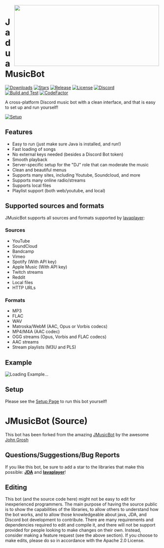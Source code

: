 <img align="right" src="https://drive.jaduastudios.com/images/logos/InvisBackgroundB.png" height="200" width="474">

# JaduaMusicBot

[![Downloads](https://img.shields.io/github/downloads/jaduastudios/JaduaMusicBot/total.svg)](https://github.com/jaduastudios/JaduaMusicBot/releases/latest)
[![Stars](https://img.shields.io/github/stars/jaduastudios/JaduaMusicBot.svg)](https://github.com/jaduastudios/JaduaMusicBot/stargazers)
[![Release](https://img.shields.io/github/release/jaduastudios/JaduaMusicBot.svg)](https://github.com/jaduastudios/JaduaMusicBot/releases/latest)
[![License](https://img.shields.io/github/license/jaduastudios/JaduaMusicBot.svg)](https://github.com/jaduastudios/JaduaMusicBot/blob/master/LICENSE)
[![Discord](https://discordapp.com/api/guilds/416146028996329482/widget.png)](https://discord.gg/ZUYVXtF)<br>
[![Build and Test](https://github.com/jaduastudios/JaduaMusicBot/actions/workflows/build-and-test.yml/badge.svg)](https://github.com/jaduastudios/JaduaMusicBot/actions/workflows/build-and-test.yml)
[![CodeFactor](https://www.codefactor.io/repository/github/jaduastudios/jaduamusicbot/badge)](https://www.codefactor.io/repository/github/jaduastudios/jaduamusicbot)

A cross-platform Discord music bot with a clean interface, and that is easy to set up and run yourself!

[![Setup](http://i.imgur.com/VvXYp5j.png)](https://jmusicbot.com/setup)

## Features
  * Easy to run (just make sure Java is installed, and run!)
  * Fast loading of songs
  * No external keys needed (besides a Discord Bot token)
  * Smooth playback
  * Server-specific setup for the "DJ" role that can moderate the music
  * Clean and beautiful menus
  * Supports many sites, including Youtube, Soundcloud, and more
  * Supports many online radio/streams
  * Supports local files
  * Playlist support (both web/youtube, and local)

## Supported sources and formats
JMusicBot supports all sources and formats supported by [lavaplayer](https://github.com/sedmelluq/lavaplayer#supported-formats):
### Sources
  * YouTube
  * SoundCloud
  * Bandcamp
  * Vimeo
  * Spotify (With API key)
  * Apple Music (With API key)
  * Twitch streams
  * Reddit
  * Local files
  * HTTP URLs
### Formats
  * MP3
  * FLAC
  * WAV
  * Matroska/WebM (AAC, Opus or Vorbis codecs)
  * MP4/M4A (AAC codec)
  * OGG streams (Opus, Vorbis and FLAC codecs)
  * AAC streams
  * Stream playlists (M3U and PLS)

## Example
![Loading Example...](https://i.imgur.com/kVtTKvS.gif)

## Setup
Please see the [Setup Page](https://jmusicbot.com/setup) to run this bot yourself!

# JMusicBot (Source)
This bot has been forked from the amazing [JMusicBot](https://jmusicbot.com/) by the awesome [John Grosh](https://github.com/jagrosh)

## Questions/Suggestions/Bug Reports
If you like this bot, be sure to add a star to the libraries that make this possible: [**JDA**](https://github.com/DV8FromTheWorld/JDA) and [**lavaplayer**](https://github.com/sedmelluq/lavaplayer)!

## Editing
This bot (and the source code here) might not be easy to edit for inexperienced programmers. The main purpose of having the source public is to show the capabilities of the libraries, to allow others to understand how the bot works, and to allow those knowledgeable about java, JDA, and Discord bot development to contribute. There are many requirements and dependencies required to edit and compile it, and there will not be support provided for people looking to make changes on their own. Instead, consider making a feature request (see the above section). If you choose to make edits, please do so in accordance with the Apache 2.0 License.
